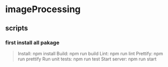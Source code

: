 # imageProcessing

## scripts
### first install all pakage 

 > Install: npm install
Build: npm run build
Lint: npm run lint
Prettify: npm run prettify
Run unit tests: npm run test
Start server: npm run start
